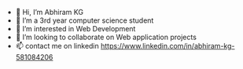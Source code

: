 - 👋 Hi, I’m Abhiram KG
- 👀 I’m a 3rd year computer science student
- 🌱 I’m interested in Web Development 
- 💞️ I’m looking to collaborate on Web application projects
- 📫 contact me on linkedin https://www.linkedin.com/in/abhiram-kg-581084206

<!---
abhiramkg2000/abhiramkg2000 is a ✨ special ✨ repository because its `README.md` (this file) appears on your GitHub profile.
You can click the Preview link to take a look at your changes.
--->
